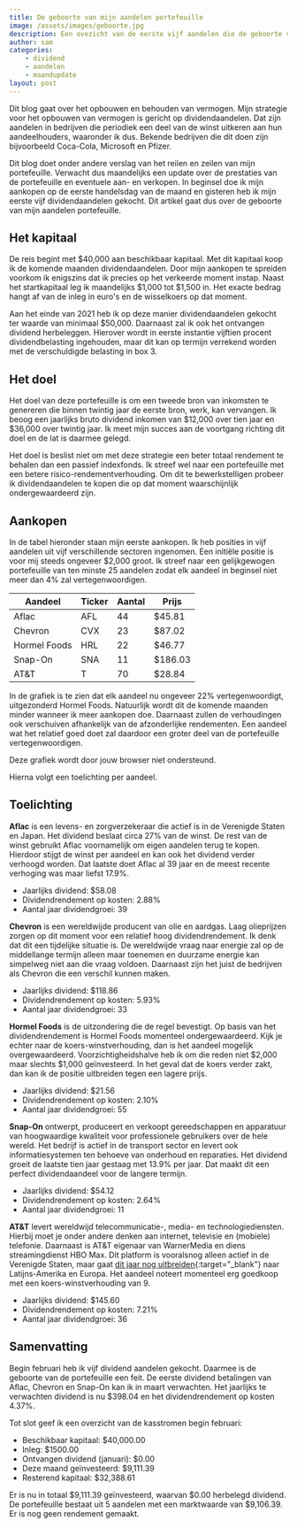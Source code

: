 ```yaml
---
title: De geboorte van mijn aandelen portefeuille
image: /assets/images/geboorte.jpg
description: Een ovezicht van de eerste vijf aandelen die de geboorte van mijn aandelen portefeuille inluiden.
author: sam
categories:
    - dividend
    - aandelen
    - maandupdate
layout: post
---
```


Dit blog gaat over het opbouwen en behouden van vermogen. Mijn strategie voor het opbouwen van vermogen is gericht op dividendaandelen. Dat zijn aandelen in bedrijven die periodiek een deel van de winst uitkeren aan hun aandeelhouders, waaronder ik dus. Bekende bedrijven die dit doen zijn bijvoorbeeld Coca-Cola, Microsoft en Pfizer.

Dit blog doet onder andere verslag van het reilen en zeilen van mijn portefeuille. Verwacht dus maandelijks een update over de prestaties van de portefeuille en eventuele aan- en verkopen. In beginsel doe ik mijn aankopen op de eerste handelsdag van de maand en gisteren heb ik mijn eerste vijf dividendaandelen gekocht. Dit artikel gaat dus over de geboorte van mijn aandelen portefeuille.

## Het kapitaal

De reis begint met $40,000 aan beschikbaar kapitaal. Met dit kapitaal koop ik de komende maanden dividendaandelen. Door mijn aankopen te spreiden voorkom ik enigszins dat ik precies op het verkeerde moment instap. Naast het startkapitaal leg ik maandelijks $1,000 tot $1,500 in. Het exacte bedrag hangt af van de inleg in euro's en de wisselkoers op dat moment.

Aan het einde van 2021 heb ik op deze manier dividendaandelen gekocht ter waarde van minimaal $50,000. Daarnaast zal ik ook het ontvangen dividend herbeleggen. Hierover wordt in eerste instantie vijftien procent dividendbelasting ingehouden, maar dit kan op termijn verrekend worden met de verschuldigde belasting in box 3.

## Het doel

Het doel van deze portefeuille is om een tweede bron van inkomsten te genereren die binnen twintig jaar de eerste bron, werk, kan vervangen. Ik beoog een jaarlijks bruto dividend inkomen van $12,000 over tien jaar en $36,000 over twintig jaar. Ik meet mijn succes aan de voortgang richting dit doel en de lat is daarmee gelegd.

Het doel is beslist niet om met deze strategie een beter totaal rendement te behalen dan een passief indexfonds. Ik streef wel naar een portefeuille met een betere risico-rendementverhouding. Om dit te bewerkstelligen probeer ik dividendaandelen te kopen die op dat moment waarschijnlijk ondergewaardeerd zijn.

## Aankopen

In de tabel hieronder staan mijn eerste aankopen. Ik heb posities in vijf aandelen uit vijf verschillende sectoren ingenomen. Een initiële positie is voor mij steeds ongeveer $2,000 groot. Ik streef naar een gelijkgewogen portefeuille van ten minste 25 aandelen zodat elk aandeel in beginsel niet meer dan 4% zal vertegenwoordigen.

| Aandeel      | Ticker | Aantal | Prijs   |
|--------------| -------| -------|---------|
| Aflac        | AFL    | 44     |  $45.81 |
| Chevron      | CVX    | 23     |  $87.02 |
| Hormel Foods | HRL    | 22     |  $46.77 |
| Snap-On      | SNA    | 11     | $186.03 |
| AT&T         | T      | 70     |  $28.84 |

In de grafiek is te zien dat elk aandeel nu ongeveer 22% vertegenwoordigt, uitgezonderd Hormel Foods. Natuurlijk wordt dit de komende maanden minder wanneer ik meer aankopen doe. Daarnaast zullen de verhoudingen ook verschuiven afhankelijk van de afzonderlijke rendementen. Een aandeel wat het relatief goed doet zal daardoor een groter deel van de portefeuille vertegenwoordigen.

<div class="chart-wrapper">
    <canvas id="weights" width="400" height="200" align="left">Deze grafiek wordt door jouw browser niet ondersteund.</canvas>
</div>
<script src="{{site.baseurl}}/assets/js/charts/2021-02-02-script.js"></script>

Hierna volgt een toelichting per aandeel.

## Toelichting

**Aflac** is een levens- en zorgverzekeraar die actief is in de Verenigde Staten en Japan. Het dividend beslaat circa 27% van de winst. De rest van de winst gebruikt Aflac voornamelijk om eigen aandelen terug te kopen. Hierdoor stijgt de winst per aandeel en kan ook het dividend verder verhoogd worden. Dat laatste doet Aflac al 39 jaar en de meest recente verhoging was maar liefst 17.9%.

<ul class="blog-list">
  <li>Jaarlijks dividend: $58.08</li>
  <li>Dividendrendement op kosten: 2.88%</li>
  <li>Aantal jaar dividendgroei: 39</li>
</ul>

**Chevron** is een wereldwijde producent van olie en aardgas. Laag olieprijzen zorgen op dit moment voor een relatief hoog dividendrendement. Ik denk dat dit een tijdelijke situatie is. De wereldwijde vraag naar energie zal op de middellange termijn alleen maar toenemen en duurzame energie kan simpelweg niet aan die vraag voldoen. Daarnaast zijn het juist de bedrijven als Chevron die een verschil kunnen maken.

<ul class="blog-list">
  <li>Jaarlijks dividend: $118.86</li>
  <li>Dividendrendement op kosten: 5.93%</li>
  <li>Aantal jaar dividendgroei: 33</li>
</ul>

**Hormel Foods** is de uitzondering die de regel bevestigt. Op basis van het dividendrendement is Hormel Foods momenteel ondergewaardeerd. Kijk je echter naar de koers-winstverhouding, dan is het aandeel mogelijk overgewaardeerd. Voorzichtigheidshalve heb ik om die reden niet $2,000 maar slechts $1,000 geïnvesteerd. In het geval dat de koers verder zakt, dan kan ik de positie uitbreiden tegen een lagere prijs.

<ul class="blog-list">
  <li>Jaarlijks dividend: $21.56</li>
  <li>Dividendrendement op kosten: 2.10%</li>
  <li>Aantal jaar dividendgroei: 55</li>
</ul>

**Snap-On** ontwerpt, produceert en verkoopt gereedschappen en apparatuur van hoogwaardige kwaliteit voor professionele gebruikers over de hele wereld. Het bedrijf is actief in de transport sector en levert ook informatiesystemen ten behoeve van onderhoud en reparaties. Het dividend groeit de laatste tien jaar gestaag met 13.9% per jaar. Dat maakt dit een perfect dividendaandeel voor de langere termijn.

<ul class="blog-list">
  <li>Jaarlijks dividend: $54.12</li>
  <li>Dividendrendement op kosten: 2.64%</li>
  <li>Aantal jaar dividendgroei: 11</li>
</ul>

**AT&T** levert wereldwijd telecommunicatie-, media- en technologiediensten. Hierbij moet je onder andere denken aan internet, televisie en (mobiele) telefonie. Daarnaast is AT&T eigenaar van WarnerMedia en diens streamingdienst HBO Max. Dit platform is vooralsnog alleen actief in de Verenigde Staten, maar gaat [dit jaar nog uitbreiden](https://tinyurl.com/web-summit-hbo-max-to-expand){:target="_blank"} naar Latijns-Amerika en Europa. Het aandeel noteert momenteel erg goedkoop met een koers-winstverhouding van 9.

<ul class="blog-list">
  <li>Jaarlijks dividend: $145.60</li>
  <li>Dividendrendement op kosten: 7.21%</li>
  <li>Aantal jaar dividendgroei: 36</li>
</ul>

## Samenvatting

Begin februari heb ik vijf dividend aandelen gekocht. Daarmee is de geboorte van de portefeuille een feit. De eerste dividend betalingen van Aflac, Chevron en Snap-On kan ik in maart verwachten. Het jaarlijks te verwachten dividend is nu $398.04 en het dividendrendement op kosten 4.37%.

Tot slot geef ik een overzicht van de kasstromen begin februari:

<ul class="blog-list">
  <li>Beschikbaar kapitaal: $40,000.00</li>
  <li>Inleg: $1500.00</li>
  <li>Ontvangen dividend (januari): $0.00</li>
  <li>Deze maand geïnvesteerd: $9,111.39</li>
  <li>Resterend kapitaal: $32,388.61</li>
</ul>

Er is nu in totaal $9,111.39 geïnvesteerd, waarvan $0.00 herbelegd dividend. De portefeuille bestaat uit 5 aandelen met een marktwaarde van $9,106.39. Er is nog geen rendement gemaakt.